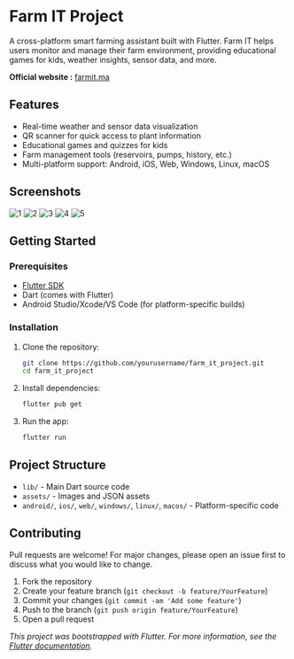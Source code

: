 # Farm IT Project

A cross-platform smart farming assistant built with Flutter. Farm IT helps users monitor and manage their farm environment, providing educational games for kids, weather insights, sensor data, and more.

**Official website :** [farmit.ma](https://farmit.ma)

## Features
- Real-time weather and sensor data visualization
- QR scanner for quick access to plant information
- Educational games and quizzes for kids
- Farm management tools (reservoirs, pumps, history, etc.)
- Multi-platform support: Android, iOS, Web, Windows, Linux, macOS

## Screenshots

![1](https://github.com/user-attachments/assets/2680e1d3-5b6f-4685-a2b5-c43efcd43528)
![2](https://github.com/user-attachments/assets/38abdd6a-8115-4590-af0b-df616a5421f6)
![3](https://github.com/user-attachments/assets/37f137e1-2935-49ff-9a2f-d26b1bdfc56a)
![4](https://github.com/user-attachments/assets/f334e595-a06c-4d45-a4a7-d3503de8012a)
![5](https://github.com/user-attachments/assets/64c9f080-3dae-4782-bce9-71b447d664b9)
## Getting Started

### Prerequisites
- [Flutter SDK](https://flutter.dev/docs/get-started/install)
- Dart (comes with Flutter)
- Android Studio/Xcode/VS Code (for platform-specific builds)

### Installation
1. Clone the repository:
   ```sh
   git clone https://github.com/yourusername/farm_it_project.git
   cd farm_it_project
   ```
2. Install dependencies:
   ```sh
   flutter pub get
   ```
3. Run the app:
   ```sh
   flutter run
   ```

## Project Structure
- `lib/` - Main Dart source code
- `assets/` - Images and JSON assets
- `android/`, `ios/`, `web/`, `windows/`, `linux/`, `macos/` - Platform-specific code

## Contributing
Pull requests are welcome! For major changes, please open an issue first to discuss what you would like to change.

1. Fork the repository
2. Create your feature branch (`git checkout -b feature/YourFeature`)
3. Commit your changes (`git commit -am 'Add some feature'`)
4. Push to the branch (`git push origin feature/YourFeature`)
5. Open a pull request


*This project was bootstrapped with Flutter. For more information, see the [Flutter documentation](https://docs.flutter.dev/).*
